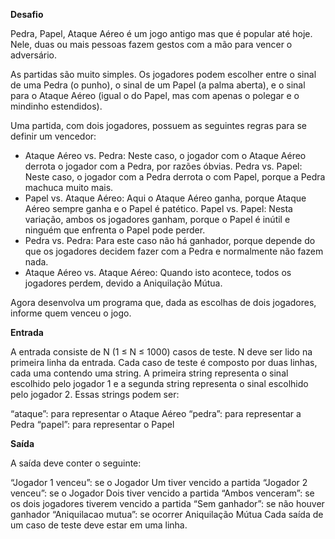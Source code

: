 **Desafio**

Pedra, Papel, Ataque Aéreo é um jogo antigo mas que é popular até hoje. Nele, duas ou mais pessoas fazem gestos com a mão para vencer o adversário.

As partidas são muito simples. Os jogadores podem escolher entre o sinal de uma Pedra (o punho), o sinal de um Papel (a palma aberta), e o sinal para o Ataque Aéreo (igual o do Papel, mas com apenas o polegar e o mindinho estendidos).


Uma partida, com dois jogadores, possuem as seguintes regras para se definir um vencedor:

- Ataque Aéreo vs. Pedra: Neste caso, o jogador com o Ataque Aéreo derrota o jogador com a Pedra, por razões óbvias.
Pedra vs. Papel: Neste caso, o jogador com a Pedra derrota o com Papel, porque a Pedra machuca muito mais.
- Papel vs. Ataque Aéreo: Aqui o Ataque Aéreo ganha, porque Ataque Aéreo sempre ganha e o Papel é patético.
Papel vs. Papel: Nesta variação, ambos os jogadores ganham, porque o Papel é inútil e ninguém que enfrenta o Papel pode perder.
- Pedra vs. Pedra: Para este caso não há ganhador, porque depende do que os jogadores decidem fazer com a Pedra e normalmente não fazem nada.
- Ataque Aéreo vs. Ataque Aéreo: Quando isto acontece, todos os jogadores perdem, devido a Aniquilação Mútua.

Agora desenvolva um programa que, dada as escolhas de dois jogadores, informe quem venceu o jogo.

**Entrada**

A entrada consiste de N (1 ≤ N ≤ 1000) casos de teste. N deve ser lido na primeira linha da entrada. Cada caso de teste é composto por duas linhas, cada uma contendo uma string. A primeira string representa o sinal escolhido pelo jogador 1 e a segunda string representa o sinal escolhido pelo jogador 2. Essas strings podem ser:

“ataque”: para representar o Ataque Aéreo
“pedra”: para representar a Pedra
“papel”: para representar o Papel

**Saída**

A saída deve conter o seguinte:

“Jogador 1 venceu”: se o Jogador Um tiver vencido a partida
“Jogador 2 venceu”: se o Jogador Dois tiver vencido a partida
“Ambos venceram”: se os dois jogadores tiverem vencido a partida
“Sem ganhador”: se não houver ganhador
“Aniquilacao mutua”: se ocorrer Aniquilação Mútua
Cada saída de um caso de teste deve estar em uma linha.